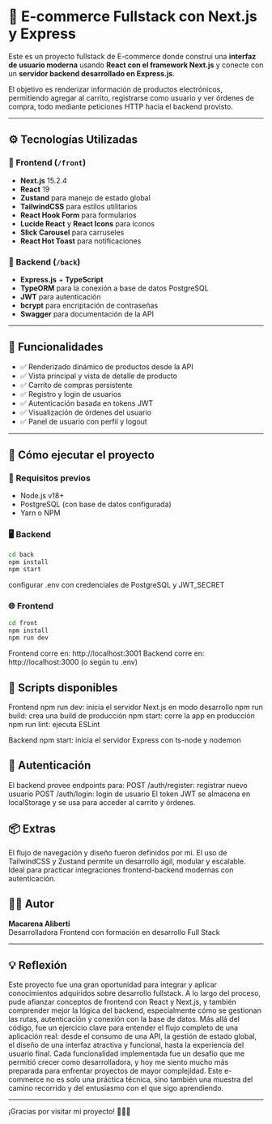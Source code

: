 # 🛒 E-commerce Fullstack con Next.js y Express

Este es un proyecto fullstack de E-commerce donde construi una **interfaz de usuario moderna** usando **React con el framework Next.js** y conecte con un **servidor backend desarrollado en Express.js**.

El objetivo es renderizar información de productos electrónicos, permitiendo agregar al carrito, registrarse como usuario y ver órdenes de compra, todo mediante peticiones HTTP hacia el backend provisto.

---

## ⚙️ Tecnologías Utilizadas

### 🧠 Frontend (`/front`)
- **Next.js** 15.2.4
- **React** 19
- **Zustand** para manejo de estado global
- **TailwindCSS** para estilos utilitarios
- **React Hook Form** para formularios
- **Lucide React** y **React Icons** para íconos
- **Slick Carousel** para carruseles
- **React Hot Toast** para notificaciones

### 🚀 Backend (`/back`)
- **Express.js** + **TypeScript**
- **TypeORM** para la conexión a base de datos PostgreSQL
- **JWT** para autenticación
- **bcrypt** para encriptación de contraseñas
- **Swagger** para documentación de la API

---

## 🧩 Funcionalidades

- ✅ Renderizado dinámico de productos desde la API
- ✅ Vista principal y vista de detalle de producto
- ✅ Carrito de compras persistente
- ✅ Registro y login de usuarios
- ✅ Autenticación basada en tokens JWT
- ✅ Visualización de órdenes del usuario
- ✅ Panel de usuario con perfil y logout

---

## 🚀 Cómo ejecutar el proyecto

### 🔧 Requisitos previos

- Node.js v18+
- PostgreSQL (con base de datos configurada)
- Yarn o NPM

### 🖥 Backend

```bash
cd back
npm install
npm start
```
configurar .env con credenciales de PostgreSQL y JWT_SECRET

### 🌐 Frontend

```bash
cd front
npm install
npm run dev
```
Frontend corre en: http://localhost:3001
Backend corre en: http://localhost:3000 (o según tu .env)

## 📜 Scripts disponibles

Frontend
npm run dev: inicia el servidor Next.js en modo desarrollo
npm run build: crea una build de producción
npm start: corre la app en producción
npm run lint: ejecuta ESLint

Backend
npm start: inicia el servidor Express con ts-node y nodemon

## 🔐 Autenticación
El backend provee endpoints para:
POST /auth/register: registrar nuevo usuario
POST /auth/login: login de usuario
El token JWT se almacena en localStorage y se usa para acceder al carrito y órdenes.

## 📦 Extras
El flujo de navegación y diseño fueron definidos por mi.
El uso de TailwindCSS y Zustand permite un desarrollo ágil, modular y escalable.
Ideal para practicar integraciones frontend-backend modernas con autenticación.

## 👩‍💻 Autor

**Macarena Aliberti**  
Desarrolladora Frontend con formación en desarrollo Full Stack

---

## 💡 Reflexión

Este proyecto fue una gran oportunidad para integrar y aplicar conocimientos adquiridos sobre desarrollo fullstack. A lo largo del proceso, pude afianzar conceptos de frontend con React y Next.js, y también comprender mejor la lógica del backend, especialmente cómo se gestionan las rutas, autenticación y conexión con la base de datos.
Más allá del código, fue un ejercicio clave para entender el flujo completo de una aplicación real: desde el consumo de una API, la gestión de estado global, el diseño de una interfaz atractiva y funcional, hasta la experiencia del usuario final.
Cada funcionalidad implementada fue un desafío que me permitió crecer como desarrolladora, y hoy me siento mucho más preparada para enfrentar proyectos de mayor complejidad. Este e-commerce no es solo una práctica técnica, sino también una muestra del camino recorrido y del entusiasmo con el que sigo aprendiendo.

---

¡Gracias por visitar mi proyecto! 🙋‍♀️✨



